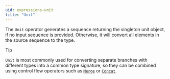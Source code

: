 ```yaml
---
uid: expressions-unit
title: "Unit"
---
```


The `Unit` operator generates a sequence returning the singleton unit object, if no input sequence is provided. Otherwise, it will convert all elements in the source sequence to the <xref href="System.Reactive.Unit"/> type.

> [!Tip]
> `Unit` is most commonly used for converting separate branches with different types into a common type signature, so they can be combined using control flow operators such as [`Merge`](xref:Bonsai.Reactive.Merge) or [`Concat`](xref:Bonsai.Reactive.Concat).
